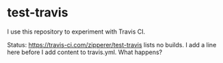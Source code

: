 # test-travis
I use this repository to experiment with Travis CI.

Status: https://travis-ci.com/zipperer/test-travis lists no builds.
I add a line here before I add content to travis.yml. What happens?
